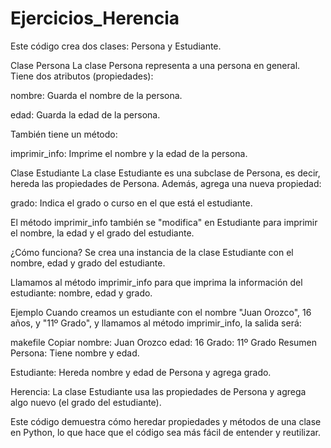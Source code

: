 # Ejercicios_Herencia
Este código crea dos clases: Persona y Estudiante.

Clase Persona
La clase Persona representa a una persona en general. Tiene dos atributos (propiedades):

nombre: Guarda el nombre de la persona.

edad: Guarda la edad de la persona.

También tiene un método:

imprimir_info: Imprime el nombre y la edad de la persona.

Clase Estudiante
La clase Estudiante es una subclase de Persona, es decir, hereda las propiedades de Persona. Además, agrega una nueva propiedad:

grado: Indica el grado o curso en el que está el estudiante.

El método imprimir_info también se "modifica" en Estudiante para imprimir el nombre, la edad y el grado del estudiante.

¿Cómo funciona?
Se crea una instancia de la clase Estudiante con el nombre, edad y grado del estudiante.

Llamamos al método imprimir_info para que imprima la información del estudiante: nombre, edad y grado.

Ejemplo
Cuando creamos un estudiante con el nombre "Juan Orozco", 16 años, y "11º Grado", y llamamos al método imprimir_info, la salida será:

makefile
Copiar
nombre: Juan Orozco
edad: 16
Grado: 11º Grado
Resumen
Persona: Tiene nombre y edad.

Estudiante: Hereda nombre y edad de Persona y agrega grado.

Herencia: La clase Estudiante usa las propiedades de Persona y agrega algo nuevo (el grado del estudiante).

Este código demuestra cómo heredar propiedades y métodos de una clase en Python, lo que hace que el código sea más fácil de entender y reutilizar.






